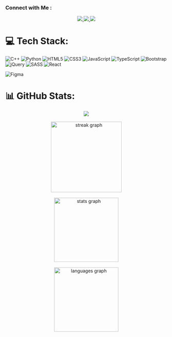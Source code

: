 <!-- <h3 align="center">
  Welcome to WALAA ALI's profile!
  <img src="https://media.giphy.com/media/hvRJCLFzcasrR4ia7z/giphy.gif" width="28">
</h3>-->

<!-- Typing SVG by DenverCoder1 - https://github.com/DenverCoder1/readme-typing-svg -->
<!--  <p align="center">
  <a href="https://github.com/DenverCoder1/readme-typing-svg"><img src="https://readme-typing-svg.herokuapp.com/?lines=Front-End%20Developer..;Every%20Day%20can%20be%20Start..&font=Fira%20Code&center=true&width=440&height=45&color=f75c7e&vCenter=true&size=22"></a>
</p>-->



<!-- 
🚀 **About Me:**
- 👨‍💻 As a CS student, I'm constantly learning and exploring new technologies to improve my skills.
- 💬 Ask me about my experience with Html, Css, JavaScript, or anything related to web development.
- 👨‍💻 Check out my portfolio at [https://github.com/Walaaali782/](https://github.com/Walaaali782/) to see some of the projects I've worked on.-->


### Connect with Me :

<div align="center">
  <a href="https://www.linkedin.com/in/walaa-ali-1ba731247?utm_source=share&utm_campaign=share_via&utm_content=profile&utm_medium=android_app/" target="_blank">
    <img src="https://img.shields.io/badge/-WALAA-0077B5?style=for-the-badge&logo=Linkedin&logoColor=white"/>
  </a>
   <a href="t.me/WALAA782/" target="_blank">
    <img src="https://img.shields.io/badge/WALAA-0077B5?style=for-the-badge&logo=Telegram&logoColor=white"/>
  </a> 
  <a href="https://www.facebook.com/profile.php?id=100034965489710/" target="_blank">
    <img src="https://img.shields.io/badge/-WALAA-0077B5?style=for-the-badge&logo=facebook&logoColor=white"/>
  </a>

</div>

# 💻 Tech Stack:

![C++](https://img.shields.io/badge/c++-%2300599C.svg?style=flat&logo=c%2B%2B&logoColor=white)
![Python](https://img.shields.io/badge/python-3670A0?style=flat&logo=python&logoColor=ffdd54)
![HTML5](https://img.shields.io/badge/html5-%23E34F26.svg?style=flat&logo=html5&logoColor=white)
![CSS3](https://img.shields.io/badge/css3-%231572B6.svg?style=flat&logo=css3&logoColor=white)
![JavaScript](https://img.shields.io/badge/javascript-%23323330.svg?style=flat&logo=javascript&logoColor=%23F7DF1E)
![TypeScript](https://img.shields.io/badge/typescript-%23007ACC.svg?style=flat&logo=typescript&logoColor=white)
![Bootstrap](https://img.shields.io/badge/bootstrap-%238511FA.svg?style=flat&logo=bootstrap&logoColor=white)
![jQuery](https://img.shields.io/badge/jquery-%230769AD.svg?style=flat&logo=jquery&logoColor=white)
![SASS](https://img.shields.io/badge/SASS-hotpink.svg?style=flat&logo=SASS&logoColor=white)
![React](https://img.shields.io/badge/react-%2320232a.svg?style=flat&logo=react&logoColor=%2361DAFB)

![Figma](https://img.shields.io/badge/figma-%23F24E1E.svg?style=flat&logo=figma&logoColor=white)





# 📊 GitHub Stats:

<div align="center">
  <a href="https://komarev.com/ghpvc/?username=Walaaali782&style=for-the-badge">
    <img src="https://komarev.com/ghpvc/?username=walaaali782&style=for-the-badge";>
  </a>
  <br/>
  <br/>
      
  <img src="https://streak-stats.demolab.com?user=walaaali782&locale=en&mode=daily&theme=dark&hide_border=false&border_radius=5&order=3" height="220" alt="streak graph"  />
  <br/>
  <br/>
  <img src="https://github-readme-stats.vercel.app/api?username=walaaali782&hide_title=false&hide_rank=false&show_icons=true&include_all_commits=false&count_private=true&disable_animations=false&theme=dark&locale=en&hide_border=false" height="200" alt="stats graph"  />
  <br/>
  <br/>
  <img src="https://github-readme-stats.vercel.app/api/top-langs?username=walaaali782&locale=en&hide_title=false&layout=compact&card_width=320&langs_count=5&theme=dracula&hide_border=false" height="200" alt="languages graph"  />
</div>

